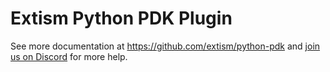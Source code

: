 # Extism Python PDK Plugin

See more documentation at https://github.com/extism/python-pdk and
[join us on Discord](https://extism.org/discord) for more help.
